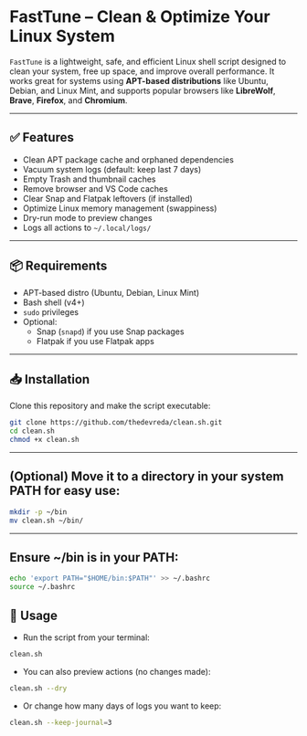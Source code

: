 # FastTune – Clean & Optimize Your Linux System

`FastTune` is a lightweight, safe, and efficient Linux shell script designed to clean your system, free up space, and improve overall performance. It works great for systems using **APT-based distributions** like Ubuntu, Debian, and Linux Mint, and supports popular browsers like **LibreWolf**, **Brave**, **Firefox**, and **Chromium**.

---

## ✅ Features

- Clean APT package cache and orphaned dependencies
- Vacuum system logs (default: keep last 7 days)
- Empty Trash and thumbnail caches
- Remove browser and VS Code caches
- Clear Snap and Flatpak leftovers (if installed)
- Optimize Linux memory management (swappiness)
- Dry-run mode to preview changes
- Logs all actions to `~/.local/logs/`

---

## 📦 Requirements

- APT-based distro (Ubuntu, Debian, Linux Mint)
- Bash shell (v4+)
- `sudo` privileges
- Optional:
  - Snap (`snapd`) if you use Snap packages
  - Flatpak if you use Flatpak apps

---

## 📥 Installation

Clone this repository and make the script executable:

```bash
git clone https://github.com/thedevreda/clean.sh.git
cd clean.sh
chmod +x clean.sh
```

---
## (Optional) Move it to a directory in your system PATH for easy use:

```bash
mkdir -p ~/bin
mv clean.sh ~/bin/
```
---
## Ensure ~/bin is in your PATH: 

```bash
echo 'export PATH="$HOME/bin:$PATH"' >> ~/.bashrc
source ~/.bashrc
```

## 🚀 Usage

- Run the script from your terminal:
```bash
clean.sh
```
- You can also preview actions (no changes made):
```bash
clean.sh --dry
```
- Or change how many days of logs you want to keep:
```bash
clean.sh --keep-journal=3
```

